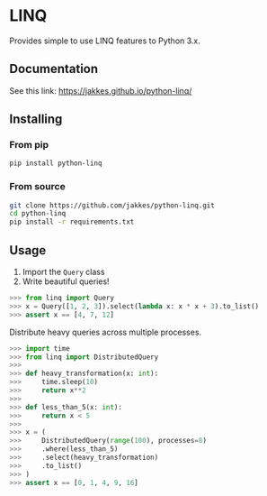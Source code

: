 # LINQ
Provides simple to use LINQ features to Python 3.x.

## Documentation
See this link: https://jakkes.github.io/python-linq/

## Installing
### From pip
```bash
pip install python-linq
```
### From source
```bash
git clone https://github.com/jakkes/python-linq.git
cd python-linq
pip install -r requirements.txt
```

## Usage
1. Import the `Query` class
2. Write beautiful queries!
```python
>>> from linq import Query
>>> x = Query([1, 2, 3]).select(lambda x: x * x + 3).to_list()
>>> assert x == [4, 7, 12]
```

Distribute heavy queries across multiple processes.
```python
>>> import time
>>> from linq import DistributedQuery
>>> 
>>> def heavy_transformation(x: int):
>>>     time.sleep(10)
>>>     return x**2
>>> 
>>> def less_than_5(x: int):
>>>     return x < 5
>>> 
>>> x = (
>>>     DistributedQuery(range(100), processes=8)
>>>     .where(less_than_5)
>>>     .select(heavy_transformation)
>>>     .to_list()
>>> )
>>> assert x == [0, 1, 4, 9, 16]
```
